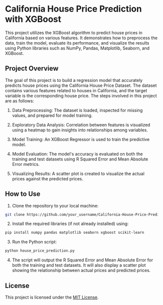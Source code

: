 # California House Price Prediction with XGBoost

This project utilizes the XGBoost algorithm to predict house prices in California based on various features. It demonstrates how to preprocess the data, train the model, evaluate its performance, and visualize the results using Python libraries such as NumPy, Pandas, Matplotlib, Seaborn, and XGBoost.

## Project Overview

The goal of this project is to build a regression model that accurately predicts house prices using the California House Price Dataset. The dataset contains various features related to houses in California, and the target variable is the corresponding house price. The steps involved in this project are as follows:

1. Data Preprocessing: The dataset is loaded, inspected for missing values, and prepared for model training.

2. Exploratory Data Analysis: Correlation between features is visualized using a heatmap to gain insights into relationships among variables.

3. Model Training: An XGBoost Regressor is used to train the predictive model.

4. Model Evaluation: The model's accuracy is evaluated on both the training and test datasets using R Squared Error and Mean Absolute Error metrics.

5. Visualizing Results: A scatter plot is created to visualize the actual prices against the predicted prices.

## How to Use

1. Clone the repository to your local machine:

```bash
git clone https://github.com/your_username/California-House-Price-Prediction.git
```

2. Install the required libraries (if not already installed) using:

```bash
pip install numpy pandas matplotlib seaborn xgboost scikit-learn
```

3. Run the Python script:

```bash
python house_price_prediction.py
```

4. The script will output the R Squared Error and Mean Absolute Error for both the training and test datasets. It will also display a scatter plot showing the relationship between actual prices and predicted prices.

## License

This project is licensed under the [MIT License](LICENSE).


